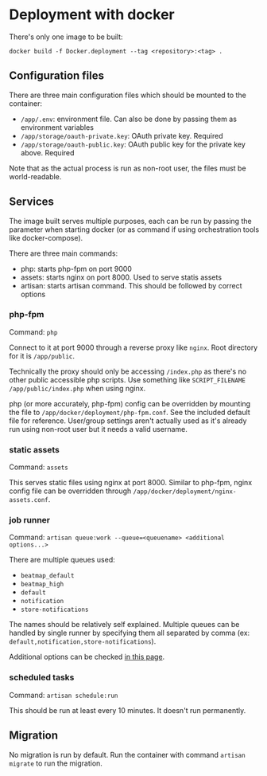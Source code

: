# Deployment with docker

There's only one image to be built:

    docker build -f Docker.deployment --tag <repository>:<tag> .

## Configuration files

There are three main configuration files which should be mounted to the container:

- `/app/.env`: environment file. Can also be done by passing them as environment variables
- `/app/storage/oauth-private.key`: OAuth private key. Required
- `/app/storage/oauth-public.key`: OAuth public key for the private key above. Required

Note that as the actual process is run as non-root user, the files must be world-readable.

## Services

The image built serves multiple purposes, each can be run by passing the parameter when starting docker (or as command if using orchestration tools like docker-compose).

There are three main commands:

- php: starts php-fpm on port 9000
- assets: starts nginx on port 8000. Used to serve statis assets
- artisan: starts artisan command. This should be followed by correct options

### php-fpm

Command: `php`

Connect to it at port 9000 through a reverse proxy like `nginx`. Root directory for it is `/app/public`.

Technically the proxy should only be accessing `/index.php` as there's no other public accessible php scripts.
Use something like `SCRIPT_FILENAME /app/public/index.php` when using nginx.

php (or more accurately, php-fpm) config can be overridden by mounting the file to `/app/docker/deployment/php-fpm.conf`. See the included default file for reference. User/group settings aren't actually used as it's already run using non-root user but it needs a valid username.

### static assets

Command: `assets`

This serves static files using nginx at port 8000. Similar to php-fpm, nginx config file can be overridden through `/app/docker/deployment/nginx-assets.conf`.

### job runner

Command: `artisan queue:work --queue=<queuename> <additional options...>`

There are multiple queues used:

- `beatmap_default`
- `beatmap_high`
- `default`
- `notification`
- `store-notifications`

The names should be relatively self explained. Multiple queues can be handled by single runner by specifying them all separated by comma (ex: `default,notification,store-notifications`).

Additional options can be checked [in this page](https://laravel.com/docs/6.x/queues).

### scheduled tasks

Command: `artisan schedule:run`

This should be run at least every 10 minutes. It doesn't run permanently.

## Migration

No migration is run by default. Run the container with command `artisan migrate` to run the migration.
